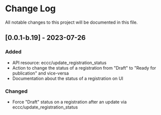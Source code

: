 # Change Log
All notable changes to this project will be documented in this file.

## [0.0.1-b.19] - 2023-07-26

### Added

- API resource: eccc/update_registration_status
- Action to change the status of a registration from "Draft" to "Ready for publication" and vice-versa
- Documentation about the status of a registration on UI

### Changed

- Force "Draft" status on a registration after an update via eccc/update_registration_status
